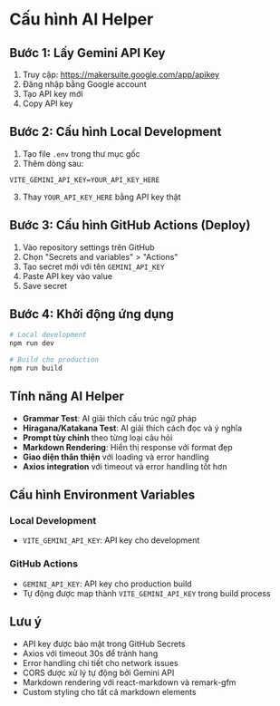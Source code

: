 # Cấu hình AI Helper

## Bước 1: Lấy Gemini API Key

1. Truy cập: https://makersuite.google.com/app/apikey
2. Đăng nhập bằng Google account
3. Tạo API key mới
4. Copy API key

## Bước 2: Cấu hình Local Development

1. Tạo file `.env` trong thư mục gốc
2. Thêm dòng sau:
```
VITE_GEMINI_API_KEY=YOUR_API_KEY_HERE
```
3. Thay `YOUR_API_KEY_HERE` bằng API key thật

## Bước 3: Cấu hình GitHub Actions (Deploy)

1. Vào repository settings trên GitHub
2. Chọn "Secrets and variables" > "Actions"
3. Tạo secret mới với tên `GEMINI_API_KEY`
4. Paste API key vào value
5. Save secret

## Bước 4: Khởi động ứng dụng

```bash
# Local development
npm run dev

# Build cho production
npm run build
```

## Tính năng AI Helper

- **Grammar Test**: AI giải thích cấu trúc ngữ pháp
- **Hiragana/Katakana Test**: AI giải thích cách đọc và ý nghĩa
- **Prompt tùy chỉnh** theo từng loại câu hỏi
- **Markdown Rendering**: Hiển thị response với format đẹp
- **Giao diện thân thiện** với loading và error handling
- **Axios integration** với timeout và error handling tốt hơn

## Cấu hình Environment Variables

### Local Development
- `VITE_GEMINI_API_KEY`: API key cho development

### GitHub Actions
- `GEMINI_API_KEY`: API key cho production build
- Tự động được map thành `VITE_GEMINI_API_KEY` trong build process

## Lưu ý

- API key được bảo mật trong GitHub Secrets
- Axios với timeout 30s để tránh hang
- Error handling chi tiết cho network issues
- CORS được xử lý tự động bởi Gemini API
- Markdown rendering với react-markdown và remark-gfm
- Custom styling cho tất cả markdown elements 